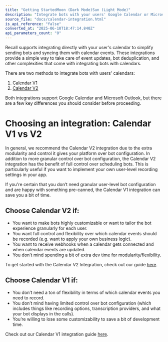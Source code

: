 ```yaml
---
title: "Getting StartedMoon (Dark Mode)Sun (Light Mode)"
description: "Integrate bots with your users' Google Calendar or Microsoft Outlook events."
source_file: "docs/calendar-integration.html"
is_api_reference: "false"
converted_at: "2025-06-10T18:47:14.840Z"
api_parameters_count: "0"
---
```

Recall supports integrating directly with your user's calendar to simplify sending bots and syncing them with calendar events. These integrations provide a simple way to take care of event updates, bot deduplication, and other complexities that come with integrating bots with calendars.

There are two methods to integrate bots with users' calendars:

1.  [Calendar V1](/docs/calendar-v1-1.md)
2.  [Calendar V2](/docs/v2.md)

Both integrations support Google Calendar and Microsoft Outlook, but there are a few key differences you should consider before proceeding.

# Choosing an integration: Calendar V1 vs V2

[](#choosing-an-integration-calendar-v1-vs-v2)

In general, we recommend the Calendar V2 integration due to the extra modularity and control it gives your platform over bot configuration. In addition to more granular control over bot configuration, the Calendar V2 integration has the benefit of full control over scheduling bots. This is particularly useful if you want to implement your own user-level recording settings in your app.

If you're certain that you don’t need granular user-level bot configuration and are happy with something pre-canned, the Calendar V1 integration can save you a bit of time.



## Choose Calendar V2 if:

[](#choose-calendar-v2-if)
- You want to make bots highly customizable or want to tailor the bot experience granularly for each user.
- You want full control and flexibility over which calendar events should be recorded (e.g. want to apply your own business logic).
- You want to receive webhooks when a calendar gets connected and when calendar events are updated.
- You don’t mind spending a bit of extra dev time for modularity/flexibility.

To get started with the Calendar V2 Integration, check out our guide [here](/reference/calendar-v2-integration-guide.md).



## Choose Calendar V1 if:

[](#choose-calendar-v1-if)
- You don’t need a ton of flexibility in terms of which calendar events you need to record.
- You don’t mind having limited control over bot configuration (which includes things like recording options, transcription providers, and what your bot displays in the calls).
- You’re willing to lose some customizability to save a bit of development time.

Check out our Calendar V1 integration guide [here](/reference/calendar-v1-integration-guide.md).
